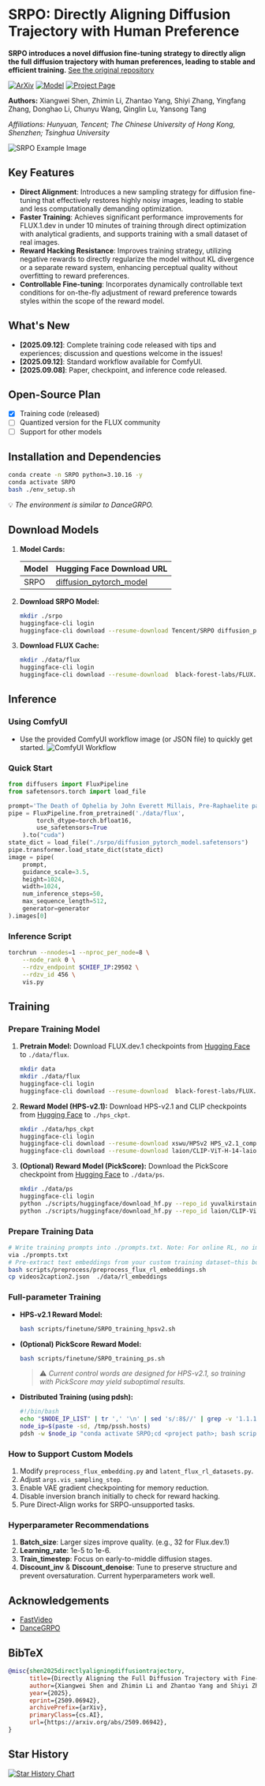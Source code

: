# SRPO: Directly Aligning Diffusion Trajectory with Human Preference

**SRPO introduces a novel diffusion fine-tuning strategy to directly align the full diffusion trajectory with human preferences, leading to stable and efficient training.**  [See the original repository](https://github.com/Tencent-Hunyuan/SRPO)

[![ArXiv](https://img.shields.io/badge/ArXiv-red?logo=arxiv)](https://arxiv.org/abs/2509.06942)
[![Model](https://img.shields.io/badge/Model-blue?logo=huggingface)](https://huggingface.co/tencent/SRPO/)
[![Project Page](https://img.shields.io/badge/%F0%9F%92%BB_Project-SRPO-blue)](https://tencent.github.io/srpo-project-page/)

**Authors:** Xiangwei Shen, Zhimin Li, Zhantao Yang, Shiyi Zhang, Yingfang Zhang, Donghao Li, Chunyu Wang, Qinglin Lu, Yansong Tang

_Affiliations: Hunyuan, Tencent; The Chinese University of Hong Kong, Shenzhen; Tsinghua University_

![SRPO Example Image](assets/head.jpg)

## Key Features

*   **Direct Alignment**: Introduces a new sampling strategy for diffusion fine-tuning that effectively restores highly noisy images, leading to stable and less computationally demanding optimization.
*   **Faster Training**: Achieves significant performance improvements for FLUX.1.dev in under 10 minutes of training through direct optimization with analytical gradients, and supports training with a small dataset of real images.
*   **Reward Hacking Resistance**: Improves training strategy, utilizing negative rewards to directly regularize the model without KL divergence or a separate reward system, enhancing perceptual quality without overfitting to reward preferences.
*   **Controllable Fine-tuning**: Incorporates dynamically controllable text conditions for on-the-fly adjustment of reward preference towards styles within the scope of the reward model.

## What's New

*   **[2025.09.12]**: Complete training code released with tips and experiences; discussion and questions welcome in the issues!
*   **[2025.09.12]**: Standard workflow available for ComfyUI.
*   **[2025.09.08]**: Paper, checkpoint, and inference code released.

## Open-Source Plan

*   [X] Training code (released)
*   [ ] Quantized version for the FLUX community
*   [ ] Support for other models

## Installation and Dependencies

```bash
conda create -n SRPO python=3.10.16 -y
conda activate SRPO
bash ./env_setup.sh
```

💡 *The environment is similar to DanceGRPO.*

## Download Models

1.  **Model Cards:**

    | Model         | Hugging Face Download URL                                        |
    | :------------ | :-------------------------------------------------------------- |
    | SRPO          | [diffusion\_pytorch\_model](https://huggingface.co/tencent/SRPO/tree/main) |

2.  **Download SRPO Model:**
    ```bash
    mkdir ./srpo
    huggingface-cli login
    huggingface-cli download --resume-download Tencent/SRPO diffusion_pytorch_model.safetensors --local-dir ./srpo/
    ```

3.  **Download FLUX Cache:**
    ```bash
    mkdir ./data/flux
    huggingface-cli login
    huggingface-cli download --resume-download  black-forest-labs/FLUX.1-dev --local-dir ./data/flux
    ```

## Inference

### Using ComfyUI

*   Use the provided ComfyUI workflow image (or JSON file) to quickly get started.
    ![ComfyUI Workflow](comfyui/SRPO-workflow.png)

### Quick Start

```python
from diffusers import FluxPipeline
from safetensors.torch import load_file

prompt='The Death of Ophelia by John Everett Millais, Pre-Raphaelite painting, Ophelia floating in a river surrounded by flowers, detailed natural elements, melancholic and tragic atmosphere'
pipe = FluxPipeline.from_pretrained('./data/flux',
        torch_dtype=torch.bfloat16,
        use_safetensors=True
    ).to("cuda")
state_dict = load_file("./srpo/diffusion_pytorch_model.safetensors")
pipe.transformer.load_state_dict(state_dict)
image = pipe(
    prompt,
    guidance_scale=3.5,
    height=1024,
    width=1024,
    num_inference_steps=50,
    max_sequence_length=512,
    generator=generator
).images[0]
```

### Inference Script
```bash
torchrun --nnodes=1 --nproc_per_node=8 \
    --node_rank 0 \
    --rdzv_endpoint $CHIEF_IP:29502 \
    --rdzv_id 456 \
    vis.py
```

## Training

### Prepare Training Model

1.  **Pretrain Model:** Download FLUX.dev.1 checkpoints from [Hugging Face](https://huggingface.co/black-forest-labs/FLUX.1-dev) to `./data/flux`.
    ```bash
    mkdir data
    mkdir ./data/flux
    huggingface-cli login
    huggingface-cli download --resume-download  black-forest-labs/FLUX.1-dev --local-dir ./data/flux
    ```
2.  **Reward Model (HPS-v2.1):** Download HPS-v2.1 and CLIP checkpoints from [Hugging Face](https://huggingface.co/xswu/HPSv2/tree/main) to `./hps_ckpt`.
    ```bash
    mkdir ./data/hps_ckpt
    huggingface-cli login
    huggingface-cli download --resume-download xswu/HPSv2 HPS_v2.1_compressed.pt --local-dir ./data/hps_ckpt
    huggingface-cli download --resume-download laion/CLIP-ViT-H-14-laion2B-s32B-b79K open_clip_pytorch_model.bin --local-dir ./data/hps_ckpt
    ```
3.  **(Optional) Reward Model (PickScore):** Download the PickScore checkpoint from [Hugging Face](https://huggingface.co/yuvalkirstain/PickScore_v1) to `./data/ps`.
    ```bash
    mkdir ./data/ps
    huggingface-cli login
    python ./scripts/huggingface/download_hf.py --repo_id yuvalkirstain/PickScore_v1  --local-dir ./data/ps
    python ./scripts/huggingface/download_hf.py --repo_id laion/CLIP-ViT-H-14-laion2B-s32B-b79K --local-dir ./data/clip
    ```

### Prepare Training Data

```bash
# Write training prompts into ./prompts.txt. Note: For online RL, no image-text pairs are needed—only inference text.
via ./prompts.txt
# Pre-extract text embeddings from your custom training dataset—this boosts training efficiency.
bash scripts/preprocess/preprocess_flux_rl_embeddings.sh
cp videos2caption2.json  ./data/rl_embeddings
```

### Full-parameter Training

*   **HPS-v2.1 Reward Model:**
    ```bash
    bash scripts/finetune/SRPO_training_hpsv2.sh
    ```
*   **(Optional) PickScore Reward Model:**
    ```bash
    bash scripts/finetune/SRPO_training_ps.sh
    ```
    > ⚠️ *Current control words are designed for HPS-v2.1, so training with PickScore may yield suboptimal results.*

*   **Distributed Training (using pdsh):**
    ```bash
    #!/bin/bash
    echo "$NODE_IP_LIST" | tr ',' '\n' | sed 's/:8$//' | grep -v '1.1.1.1' > /tmp/pssh.hosts
    node_ip=$(paste -sd, /tmp/pssh.hosts)
    pdsh -w $node_ip "conda activate SRPO;cd <project path>; bash scripts/finetune/SRPO_training_hpsv2.sh"
    ```

### How to Support Custom Models

1.  Modify `preprocess_flux_embedding.py` and `latent_flux_rl_datasets.py`.
2.  Adjust `args.vis_sampling_step`.
3.  Enable VAE gradient checkpointing for memory reduction.
4.  Disable inversion branch initially to check for reward hacking.
5.  Pure Direct-Align works for SRPO-unsupported tasks.

### Hyperparameter Recommendations

1.  **Batch\_size**: Larger sizes improve quality. (e.g., 32 for Flux.dev.1)
2.  **Learning\_rate**: 1e-5 to 1e-6.
3.  **Train\_timestep**: Focus on early-to-middle diffusion stages.
4.  **Discount\_inv** & **Discount\_denoise**: Tune to preserve structure and prevent oversaturation. Current hyperparameters work well.

## Acknowledgements

*   [FastVideo](https://github.com/hao-ai-lab/FastVideo)
*   [DanceGRPO](https://github.com/XueZeyue/DanceGRPO)

## BibTeX

```bibtex
@misc{shen2025directlyaligningdiffusiontrajectory,
      title={Directly Aligning the Full Diffusion Trajectory with Fine-Grained Human Preference},
      author={Xiangwei Shen and Zhimin Li and Zhantao Yang and Shiyi Zhang and Yingfang Zhang and Donghao Li and Chunyu Wang and Qinglin Lu and Yansong Tang},
      year={2025},
      eprint={2509.06942},
      archivePrefix={arXiv},
      primaryClass={cs.AI},
      url={https://arxiv.org/abs/2509.06942},
}
```

## Star History

[![Star History Chart](https://api.star-history.com/svg?repos=Tencent-Hunyuan/SRPO&type=Date)](https://www.star-history.com/#Tencent-Hunyuan/SRPO&Date)